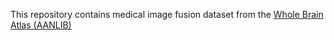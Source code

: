This repository contains medical image fusion dataset from the [Whole Brain Atlas (AANLIB)](http://www.med.harvard.edu/AANLIB/home.html) 
